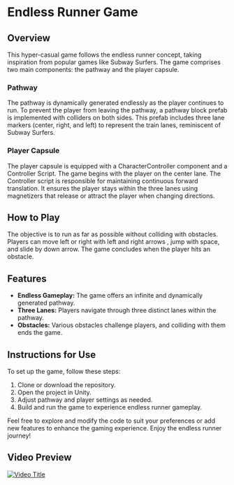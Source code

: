 # Endless Runner Game

## Overview

This hyper-casual game follows the endless runner concept, taking inspiration from popular games like Subway Surfers. The game comprises two main components: the pathway and the player capsule.

### Pathway

The pathway is dynamically generated endlessly as the player continues to run. To prevent the player from leaving the pathway, a pathway block prefab is implemented with colliders on both sides. This prefab includes three lane markers (center, right, and left) to represent the train lanes, reminiscent of Subway Surfers.

### Player Capsule

The player capsule is equipped with a CharacterController component and a Controller Script. The game begins with the player on the center lane. The Controller script is responsible for maintaining continuous forward translation. It ensures the player stays within the three lanes using magnetizers that release or attract the player when changing directions.

## How to Play

The objective is to run as far as possible without colliding with obstacles. Players can move left or right with left and right arrows , jump with space, and slide by down arrow. The game concludes when the player hits an obstacle.

## Features

- **Endless Gameplay:** The game offers an infinite and dynamically generated pathway.
- **Three Lanes:** Players navigate through three distinct lanes within the pathway.
- **Obstacles:** Various obstacles challenge players, and colliding with them ends the game.

## Instructions for Use

To set up the game, follow these steps:

1. Clone or download the repository.
2. Open the project in Unity.
3. Adjust pathway and player settings as needed.
4. Build and run the game to experience endless runner gameplay.

Feel free to explore and modify the code to suit your preferences or add new features to enhance the gaming experience. Enjoy the endless runner journey!

## Video Preview

[![Video Title](http://img.youtube.com/vi/Bzzk3kU_UjM/0.jpg)](http://www.youtube.com/watch?v=Bzzk3kU_UjM)



